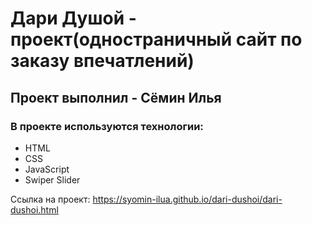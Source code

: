 #  Дари Душой - проект(одностраничный сайт по заказу впечатлений)
## Проект выполнил - Сёмин Илья
### В проекте используются технологии: 
- HTML
- CSS
- JavaScript
- Swiper Slider

Ссылка на проект: https://syomin-ilua.github.io/dari-dushoi/dari-dushoi.html
